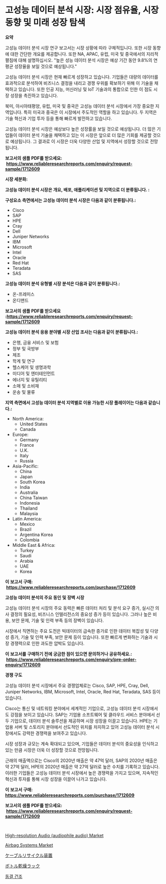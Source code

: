 <p><h1>고성능 데이터 분석 시장: 시장 점유율, 시장 동향 및 미래 성장 탐색</h1></p><p><strong>요약</strong></p>
<p><p>고성능 데이터 분석 시장 연구 보고서는 시장 상황에 따라 구체적입니다. 또한 시장 동향에 대한 간단한 개요를 제공합니다. 또한 NA, APAC, 유럽, 미국 및 중국에서의 지리적 펼침에 대해 설명하십시오. "높은 성능 데이터 분석 시장은 예상 기간 동안 9.8%의 연평균 성장율을 보일 것으로 예상됩니다."</p><p>고성능 데이터 분석 시장은 현재 빠르게 성장하고 있습니다. 기업들은 대량의 데이터를 효과적으로 분석하여 비즈니스 결정을 내리고 경쟁 우위를 확보하기 위해 이 기술을 채택하고 있습니다. 또한 인공 지능, 머신러닝 및 IoT 기술과의 통합으로 인한 이 점도 시장 성장을 촉진하고 있습니다.</p><p>북미, 아시아태평양, 유럽, 미국 및 중국은 고성능 데이터 분석 시장에서 가장 중요한 지역입니다. 특히 미국과 중국은 이 시장에서 주도적인 역할을 하고 있습니다. 두 지역은 기술 혁신과 기업 투자 등을 통해 빠르게 발전하고 있습니다.</p><p>고성능 데이터 분석 시장은 예상보다 높은 성장률을 보일 것으로 예상됩니다. 더 많은 기업들이 데이터 분석 기술을 채택하고 있는 이 시장은 앞으로 더 많은 기회를 제공할 것으로 예상됩니다. 그 결과로 이 시장은 더욱 다양한 산업 및 지역에서 성장할 것으로 전망됩니다.</p></p>
<p><strong>보고서의 샘플 PDF를 받으세요: &nbsp;<a href="https://www.reliableresearchreports.com/enquiry/request-sample/1712609">https://www.reliableresearchreports.com/enquiry/request-sample/1712609</a></strong></p>
<p><strong>시장 세분화:</strong></p>
<p><strong> 고성능 데이터 분석 시장은 개요, 배포, 애플리케이션 및 지역으로 더 분류됩니다. :</strong></p>
<p><strong>구성요소 측면에서는 고성능 데이터 분석 시장은 다음과 같이 분류됩니다.:</strong></p>
<p><ul><li>Cisco</li><li>SAP</li><li>HPE</li><li>Cray</li><li>Dell</li><li>Juniper Networks</li><li>IBM</li><li>Microsoft</li><li>Intel</li><li>Oracle</li><li>Red Hat</li><li>Teradata</li><li>SAS</li></ul></p>
<p><strong> 고성능 데이터 분석 유형별 시장 분석은 다음과 같이 분류됩니다.:</strong></p>
<p><ul><li>온-프레미스</li><li>온디맨드</li></ul></p>
<p><strong>보고서의 샘플 PDF를 받으세요 :<a href="https://www.reliableresearchreports.com/enquiry/request-sample/1712609">https://www.reliableresearchreports.com/enquiry/request-sample/1712609</a></strong></p>
<p><strong> 고성능 데이터 분석 응용 분야별 시장 산업 조사는 다음과 같이 분류됩니다.:</strong></p>
<p><ul><li>은행, 금융 서비스 및 보험</li><li>정부 및 국방부</li><li>제조</li><li>학계 및 연구</li><li>헬스케어 및 생명과학</li><li>미디어 및 엔터테인먼트</li><li>에너지 및 유틸리티</li><li>소매 및 소비재</li><li>운송 및 물류</li></ul></p>
<p><strong>지역 측면에서 고성능 데이터 분석 지역별로 이용 가능한 시장 플레이어는 다음과 같습니다.:</strong></p>
<p><ul>
    <li>
        North America:
        <ul>
            <li>United States</li>
            <li>Canada</li>
        </ul>
    </li>
    <li>
        Europe:
        <ul>
            <li>Germany</li>
            <li>France</li>
            <li>U.K.</li>
            <li>Italy</li>
            <li>Russia</li>
        </ul>
    </li>
    <li>
        Asia-Pacific:
        <ul>
            <li>China</li>
            <li>Japan</li>
            <li>South Korea</li>
            <li>India</li>
            <li>Australia</li>
            <li>China Taiwan</li>
            <li>Indonesia</li>
            <li>Thailand</li>
            <li>Malaysia</li>
        </ul>
    </li>
    <li>
        Latin America:
        <ul>
            <li>Mexico</li>
            <li>Brazil</li>
            <li>Argentina Korea</li>
            <li>Colombia</li>
        </ul>
    </li>
    <li>
        Middle East & Africa:
        <ul>
            <li>Turkey</li>
            <li>Saudi</li>
            <li>Arabia</li>
            <li>UAE</li>
            <li>Korea</li>
        </ul>
    </li>
    </ul></p>
<p><strong>이 보고서 구매: &nbsp;<a href="https://www.reliableresearchreports.com/purchase/1712609">https://www.reliableresearchreports.com/purchase/1712609</a></strong></p>
<p><strong>고성능 데이터 분석의 주요 동인 및 장벽 시장</strong></p>
<p><p>고성능 데이터 분석 시장의 주요 동력은 빠른 데이터 처리 및 분석 요구 증가, 실시간 의사 결정의 필요성, 비즈니스 인텔리전스의 중요성 증가 등이 있습니다. 그러나 높은 비용, 보안 문제, 기술 및 인력 부족 등의 장벽이 있습니다.</p><p>시장에서 직면하는 주요 도전은 빅데이터의 급속한 증가로 인한 데이터 복잡성 및 다양성 증가, 기술 및 인력 부족, 보안 문제 등이 있습니다. 또한 빠르게 변화하는 기술과 시장 경쟁력으로 인한 과도한 압박도 있습니다.</p></p>
<p><strong>이 보고서를 구매하기 전에 궁금한 점이 있으면 문의하거나 공유하세요.: &nbsp;<a href="https://www.reliableresearchreports.com/enquiry/pre-order-enquiry/1712609">https://www.reliableresearchreports.com/enquiry/pre-order-enquiry/1712609</a></strong></p>
<p><strong>경쟁 구도</strong></p>
<p><p>고성능 데이터 분석 시장에서 주요 경쟁업체로는 Cisco, SAP, HPE, Cray, Dell, Juniper Networks, IBM, Microsoft, Intel, Oracle, Red Hat, Teradata, SAS 등이 있습니다.</p><p>Cisco는 통신 및 네트워킹 분야에서 세계적인 기업으로, 고성능 데이터 분석 시장에서도 강점을 보이고 있습니다. SAP는 기업용 소프트웨어 및 클라우드 서비스 분야에서 선두 기업으로, 데이터 분석 솔루션을 제공하며 시장 성장을 이끌고 있습니다. HPE는 기업용 서버 및 스토리지 분야에서 선도적인 위치를 차지하고 있어 고성능 데이터 분석 시장에서도 강력한 경쟁력을 보여주고 있습니다.</p><p>시장 성장과 규모는 계속 확대되고 있으며, 기업들은 데이터 분석의 중요성을 인식하고 있는 만큼 시장은 더욱 더 성장할 것으로 전망됩니다.</p><p>근래의 매출액으로는 Cisco의 2020년 매출은 약 47억 달러, SAP의 2020년 매출은 약 27억 달러, HPE의 2020년 매출은 약 27억 달러로 높은 수치를 기록하고 있습니다. 이러한 기업들은 고성능 데이터 분석 시장에서 높은 경쟁력을 가지고 있으며, 지속적인 혁신과 투자를 통해 시장 성장을 이끌어 나가고 있습니다.</p></p>
<p><strong>이 보고서 구매: &nbsp; <a href="https://www.reliableresearchreports.com/purchase/1712609">https://www.reliableresearchreports.com/purchase/1712609</a></strong></p>
<p><strong>보고서의 샘플 PDF를 받으세요: &nbsp;<a href="https://www.reliableresearchreports.com/enquiry/request-sample/1712609">https://www.reliableresearchreports.com/enquiry/request-sample/1712609</a></strong><strong></strong></p>
<p>&nbsp;</p>
<p><p><a href="https://github.com/jaidynmorantestelletmjzya/Market-Research-Report-List-2/blob/main/high-resolution-audio-audiophile-audio-market.md">High-resolution Audio (audiophile audio) Market</a></p><p><a href="https://issuu.com/reportprime-2/docs/airbag-systems-market-size-2030.pptx">Airbag Systems Market</a></p><p><a href="https://medium.com/@nicholas.ellison0076890/%E3%82%B1%E3%83%BC%E3%83%96%E3%83%AB%E3%83%AA%E3%82%B5%E3%82%A4%E3%82%AF%E3%83%AB%E6%A9%9F%E5%99%A8%E5%B8%82%E5%A0%B4%E3%81%AF-%E5%B8%82%E5%A0%B4%E3%82%B7%E3%82%A7%E3%82%A2-%E3%82%B5%E3%82%A4%E3%82%BA-%E3%81%8A%E3%82%88%E3%81%B32031%E5%B9%B4%E3%81%BE%E3%81%A7%E3%81%AE%E4%BA%88%E6%B8%AC%E3%81%AB%E7%84%A6%E7%82%B9%E3%82%92%E5%BD%93%E3%81%A6%E3%81%A6%E3%81%84%E3%81%BE%E3%81%99-897aa65dfbd3">ケーブルリサイクル装置</a></p><p><a href="https://github.com/adcxff01450218/Market-Research-Report-List-1/blob/main/62275249570.md">ボトル乾燥ラック</a></p><p><a href="https://github.com/vsn7qpua81q/Market-Research-Report-List-1/blob/main/51087968840.md">동결 건조</a></p></p>